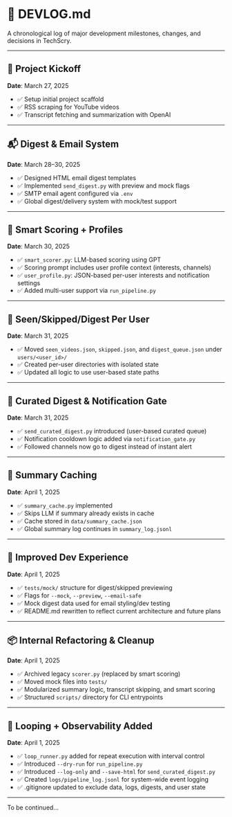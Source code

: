 # 📒 DEVLOG.md

A chronological log of major development milestones, changes, and decisions in TechScry.

---

## 🏁 Project Kickoff

**Date**: March 27, 2025

- ✅ Setup initial project scaffold
- ✅ RSS scraping for YouTube videos
- ✅ Transcript fetching and summarization with OpenAI

---

## 📬 Digest & Email System

**Date**: March 28–30, 2025

- ✅ Designed HTML email digest templates
- ✅ Implemented `send_digest.py` with preview and mock flags
- ✅ SMTP email agent configured via `.env`
- ✅ Global digest/delivery system with mock/test support

---

## 🧠 Smart Scoring + Profiles

**Date**: March 30, 2025

- ✅ `smart_scorer.py`: LLM-based scoring using GPT
- ✅ Scoring prompt includes user profile context (interests, channels)
- ✅ `user_profile.py`: JSON-based per-user interests and notification settings
- ✅ Added multi-user support via `run_pipeline.py`

---

## 🔁 Seen/Skipped/Digest Per User

**Date**: March 31, 2025

- ✅ Moved `seen_videos.json`, `skipped.json`, and `digest_queue.json` under `users/<user_id>/`
- ✅ Created per-user directories with isolated state
- ✅ Updated all logic to use user-based state paths

---

## 📅 Curated Digest & Notification Gate

**Date**: March 31, 2025

- ✅ `send_curated_digest.py` introduced (user-based curated queue)
- ✅ Notification cooldown logic added via `notification_gate.py`
- ✅ Followed channels now go to digest instead of instant alert

---

## 🧠 Summary Caching

**Date**: April 1, 2025

- ✅ `summary_cache.py` implemented
- ✅ Skips LLM if summary already exists in cache
- ✅ Cache stored in `data/summary_cache.json`
- ✅ Global summary log continues in `summary_log.jsonl`

---

## 🧪 Improved Dev Experience

**Date**: April 1, 2025

- ✅ `tests/mock/` structure for digest/skipped previewing
- ✅ Flags for `--mock`, `--preview`, `--email-safe`
- ✅ Mock digest data used for email styling/dev testing
- ✅ README.md rewritten to reflect current architecture and future plans

---

## 📦 Internal Refactoring & Cleanup

**Date**: April 1, 2025

- ✅ Archived legacy `scorer.py` (replaced by smart scoring)
- ✅ Moved mock files into `tests/`
- ✅ Modularized summary logic, transcript skipping, and smart scoring
- ✅ Structured `scripts/` directory for CLI entrypoints

---

## 🧘 Looping + Observability Added

**Date**: April 1, 2025

- ✅ `loop_runner.py` added for repeat execution with interval control
- ✅ Introduced `--dry-run` for `run_pipeline.py`
- ✅ Introduced `--log-only` and `--save-html` for `send_curated_digest.py`
- ✅ Created `logs/pipeline_log.jsonl` for system-wide event logging
- ✅ .gitignore updated to exclude data, logs, digests, and user state

---

To be continued...
